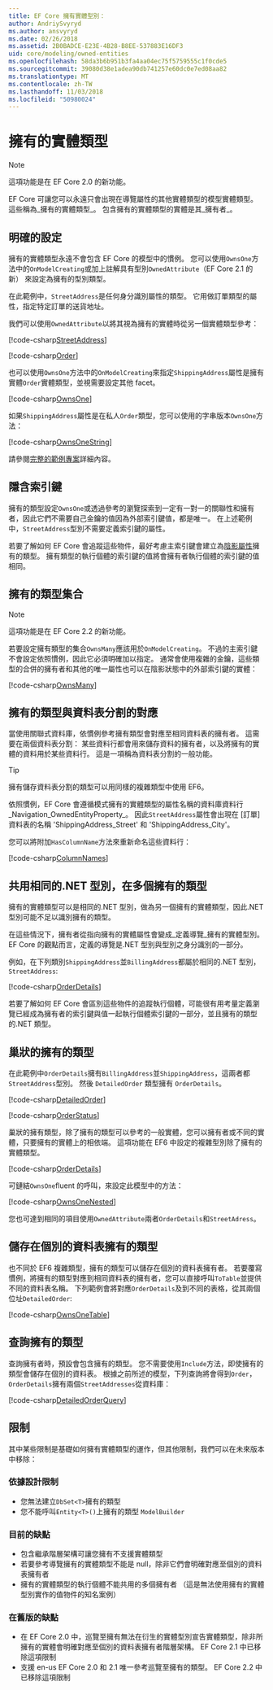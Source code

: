 ```yaml
---
title: EF Core 擁有實體型別：
author: AndriySvyryd
ms.author: ansvyryd
ms.date: 02/26/2018
ms.assetid: 2B0BADCE-E23E-4B28-B8EE-537883E16DF3
uid: core/modeling/owned-entities
ms.openlocfilehash: 58da3b6b951b3fa4aa04ec75f5759555c1f0cde5
ms.sourcegitcommit: 39080d38e1adea90db741257e60dc0e7ed08aa82
ms.translationtype: MT
ms.contentlocale: zh-TW
ms.lasthandoff: 11/03/2018
ms.locfileid: "50980024"
---
```

# <a name="owned-entity-types"></a>擁有的實體類型

>[!NOTE]
> 這項功能是在 EF Core 2.0 的新功能。

EF Core 可讓您可以永遠只會出現在導覽屬性的其他實體類型的模型實體類型。 這些稱為_擁有的實體類型_。 包含擁有的實體類型的實體是其_擁有者_。

## <a name="explicit-configuration"></a>明確的設定

擁有的實體類型永遠不會包含 EF Core 的模型中的慣例。 您可以使用`OwnsOne`方法中的`OnModelCreating`或加上註解具有型別`OwnedAttribute`（EF Core 2.1 的新） 來設定為擁有的型別類型。

在此範例中，`StreetAddress`是任何身分識別屬性的類型。 它用做訂單類型的屬性，指定特定訂單的送貨地址。

我們可以使用`OwnedAttribute`以將其視為擁有的實體時從另一個實體類型參考：

[!code-csharp[StreetAddress](../../../samples/core/Modeling/OwnedEntities/StreetAddress.cs?name=StreetAddress)]

[!code-csharp[Order](../../../samples/core/Modeling/OwnedEntities/Order.cs?name=Order)]

也可以使用`OwnsOne`方法中的`OnModelCreating`來指定`ShippingAddress`屬性是擁有實體`Order`實體類型，並視需要設定其他 facet。

[!code-csharp[OwnsOne](../../../samples/core/Modeling/OwnedEntities/OwnedEntityContext.cs?name=OwnsOne)]

如果`ShippingAddress`屬性是在私人`Order`類型，您可以使用的字串版本`OwnsOne`方法：

[!code-csharp[OwnsOneString](../../../samples/core/Modeling/OwnedEntities/OwnedEntityContext.cs?name=OwnsOneString)]

請參閱[完整的範例專案](https://github.com/aspnet/EntityFramework.Docs/tree/master/samples/core/Modeling/OwnedEntities)詳細內容。 

## <a name="implicit-keys"></a>隱含索引鍵

擁有的類型設定`OwnsOne`或透過參考的瀏覽探索到一定有一對一的關聯性和擁有者，因此它們不需要自己金鑰的值因為外部索引鍵值，都是唯一。 在上述範例中，`StreetAddress`型別不需要定義索引鍵的屬性。  

若要了解如何 EF Core 會追蹤這些物件，最好考慮主索引鍵會建立為[陰影屬性](xref:core/modeling/shadow-properties)擁有的類型。 擁有類型的執行個體的索引鍵的值將會擁有者執行個體的索引鍵的值相同。

## <a name="collections-of-owned-types"></a>擁有的類型集合

>[!NOTE]
> 這項功能是在 EF Core 2.2 的新功能。

若要設定擁有類型的集合`OwnsMany`應該用於`OnModelCreating`。 不過的主索引鍵不會設定依照慣例，因此它必須明確加以指定。 通常會使用複雜的金鑰，這些類型的合併的擁有者和其他的唯一屬性也可以在陰影狀態中的外部索引鍵的實體：

[!code-csharp[OwnsMany](../../../samples/core/Modeling/OwnedEntities/OwnedEntityContext.cs?name=OwnsMany)]

## <a name="mapping-owned-types-with-table-splitting"></a>擁有的類型與資料表分割的對應

當使用關聯式資料庫，依慣例參考擁有類型會對應至相同資料表的擁有者。 這需要在兩個資料表分割： 某些資料行都會用來儲存資料的擁有者，以及將擁有的實體的資料用於某些資料行。 這是一項稱為資料表分割的一般功能。

> [!TIP]
> 擁有儲存資料表分割的類型可以用同樣的複雜類型中使用 EF6。

依照慣例，EF Core 會遵循模式擁有的實體類型的屬性名稱的資料庫資料行_Navigation_OwnedEntityProperty_。 因此`StreetAddress`屬性會出現在 [訂單] 資料表的名稱 'ShippingAddress_Street' 和 'ShippingAddress_City'。

您可以將附加`HasColumnName`方法來重新命名這些資料行：

[!code-csharp[ColumnNames](../../../samples/core/Modeling/OwnedEntities/OwnedEntityContext.cs?name=ColumnNames)]

## <a name="sharing-the-same-net-type-among-multiple-owned-types"></a>共用相同的.NET 型別，在多個擁有的類型

擁有的實體類型可以是相同的.NET 型別，做為另一個擁有的實體類型，因此.NET 型別可能不足以識別擁有的類型。

在這些情況下，擁有者從指向擁有的實體屬性會變成_定義導覽_擁有的實體型別。 EF Core 的觀點而言，定義的導覽是.NET 型別與型別之身分識別的一部分。   

例如，在下列類別`ShippingAddress`並`BillingAddress`都屬於相同的.NET 型別， `StreetAddress`:

[!code-csharp[OrderDetails](../../../samples/core/Modeling/OwnedEntities/OrderDetails.cs?name=OrderDetails)]

若要了解如何 EF Core 會區別這些物件的追蹤執行個體，可能很有用考量定義瀏覽已經成為擁有者的索引鍵與值一起執行個體索引鍵的一部分，並且擁有的類型的.NET 類型。

## <a name="nested-owned-types"></a>巢狀的擁有的類型

在此範例中`OrderDetails`擁有`BillingAddress`並`ShippingAddress`，這兩者都`StreetAddress`型別。 然後 `DetailedOrder` 類型擁有 `OrderDetails`。

[!code-csharp[DetailedOrder](../../../samples/core/Modeling/OwnedEntities/DetailedOrder.cs?name=DetailedOrder)]

[!code-csharp[OrderStatus](../../../samples/core/Modeling/OwnedEntities/OrderStatus.cs?name=OrderStatus)]

巢狀的擁有類型，除了擁有的類型可以參考的一般實體，您可以擁有者或不同的實體，只要擁有的實體上的相依端。 這項功能在 EF6 中設定的複雜型別除了擁有的實體類型。

[!code-csharp[OrderDetails](../../../samples/core/Modeling/OwnedEntities/OrderDetails.cs?name=OrderDetails)]

可鏈結`OwnsOne`fluent 的呼叫，來設定此模型中的方法：

[!code-csharp[OwnsOneNested](../../../samples/core/Modeling/OwnedEntities/OwnedEntityContext.cs?name=OwnsOneNested)]

您也可達到相同的項目使用`OwnedAttribute`兩者`OrderDetails`和`StreetAdress`。

## <a name="storing-owned-types-in-separate-tables"></a>儲存在個別的資料表擁有的類型

也不同於 EF6 複雜類型，擁有的類型可以儲存在個別的資料表擁有者。 若要覆寫慣例，將擁有的類型對應到相同資料表的擁有者，您可以直接呼叫`ToTable`並提供不同的資料表名稱。 下列範例會將對應`OrderDetails`及到不同的表格，從其兩個位址`DetailedOrder`:

[!code-csharp[OwnsOneTable](../../../samples/core/Modeling/OwnedEntities/OwnedEntityContext.cs?name=OwnsOneTable)]

## <a name="querying-owned-types"></a>查詢擁有的類型

查詢擁有者時，預設會包含擁有的類型。 您不需要使用`Include`方法，即使擁有的類型會儲存在個別的資料表。 根據之前所述的模型，下列查詢將會得到`Order`，`OrderDetails`擁有兩個`StreetAddresses`從資料庫：

[!code-csharp[DetailedOrderQuery](../../../samples/core/Modeling/OwnedEntities/Program.cs?name=DetailedOrderQuery)]

## <a name="limitations"></a>限制

其中某些限制是基礎如何擁有實體類型的運作，但其他限制，我們可以在未來版本中移除：

### <a name="by-design-restrictions"></a>依據設計限制
- 您無法建立`DbSet<T>`擁有的類型
- 您不能呼叫`Entity<T>()`上擁有的類型 `ModelBuilder`

### <a name="current-shortcomings"></a>目前的缺點
- 包含繼承階層架構可讓您擁有不支援實體類型
- 若要參考導覽擁有的實體類型不能是 null，除非它們會明確對應至個別的資料表擁有者
- 擁有的實體類型的執行個體不能共用的多個擁有者 （這是無法使用擁有的實體型別實作的值物件的知名案例）

### <a name="shortcomings-in-previous-versions"></a>在舊版的缺點
- 在 EF Core 2.0 中，巡覽至擁有無法在衍生的實體型別宣告實體類型，除非所擁有的實體會明確對應至個別的資料表擁有者階層架構。 EF Core 2.1 中已移除這項限制
- 支援 en-us EF Core 2.0 和 2.1 唯一參考巡覽至擁有的類型。 EF Core 2.2 中已移除這項限制